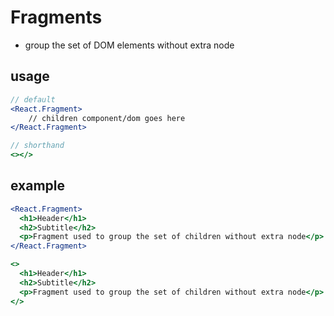 # Fragments

- group the set of DOM elements without extra node

## usage

```jsx
// default
<React.Fragment>
    // children component/dom goes here
</React.Fragment>

// shorthand
<></>
```

## example

```jsx
<React.Fragment>
  <h1>Header</h1>
  <h2>Subtitle</h2>
  <p>Fragment used to group the set of children without extra node</p>
</React.Fragment>
```

```jsx
<>
  <h1>Header</h1>
  <h2>Subtitle</h2>
  <p>Fragment used to group the set of children without extra node</p>
</>
```
